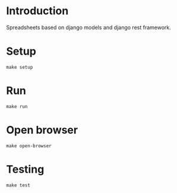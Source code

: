 # Introduction
Spreadsheets based on django models and django rest framework.

# Setup
`make setup`

# Run
`make run`

# Open browser
`make open-browser`

# Testing
`make test`
